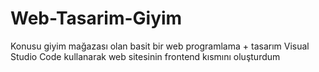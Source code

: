 # Web-Tasarim-Giyim
Konusu giyim mağazası olan basit bir web programlama + tasarım
Visual Studio Code kullanarak web sitesinin frontend kısmını oluşturdum
